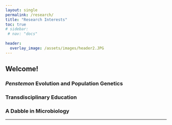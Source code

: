 ```yaml
---
layout: single
permalink: /research/
title: "Research Interests"
toc: true
# sidebar:
 # nav: "docs"
  
header:
  overlay_image: /assets/images/header2.JPG
---
```


## Welcome!

### *Penstemon* Evolution and Population Genetics

### Transdisciplinary Education

### A Dabble in Microbiology
---
